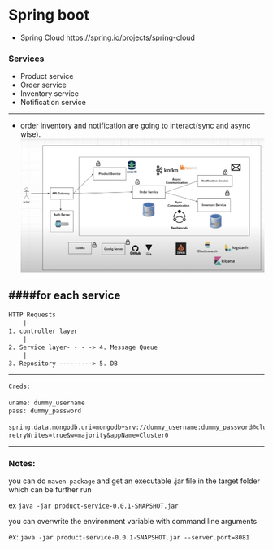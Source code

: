 # Spring boot

- Spring Cloud
  https://spring.io/projects/spring-cloud

### Services

- Product service
- Order service
- Inventory service
- Notification service

---

- order inventory and notification are going to interact(sync and async wise).
  ![alt text](image.png)

####for each service
---

    HTTP Requests
        |
    1. controller layer
        |
    2. Service layer- - - -> 4. Message Queue
        |
    3. Repository ---------> 5. DB

---

    Creds:

    uname: dummy_username
    pass: dummy_password

    spring.data.mongodb.uri=mongodb+srv://dummy_username:dummy_password@cluster0.tngem.mongodb.net/spring_boot_db?retryWrites=true&w=majority&appName=Cluster0

--- 

### Notes:

you can do `maven package` and get an executable .jar file in the target folder
which can be further run

ex `java -jar product-service-0.0.1-SNAPSHOT.jar`

you can overwrite the environment variable with command line arguments

ex: `java -jar product-service-0.0.1-SNAPSHOT.jar --server.port=8081`
















